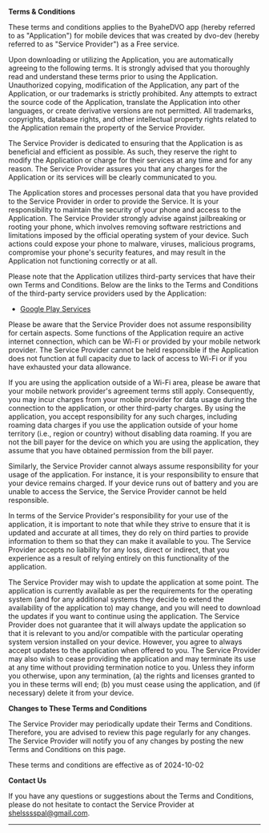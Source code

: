 **Terms & Conditions**  

These terms and conditions applies to the ByaheDVO app (hereby referred to as "Application") for mobile devices that was created by dvo-dev (hereby referred to as "Service Provider") as a Free service.

Upon downloading or utilizing the Application, you are automatically agreeing to the following terms. It is strongly advised that you thoroughly read and understand these terms prior to using the Application. Unauthorized copying, modification of the Application, any part of the Application, or our trademarks is strictly prohibited. Any attempts to extract the source code of the Application, translate the Application into other languages, or create derivative versions are not permitted. All trademarks, copyrights, database rights, and other intellectual property rights related to the Application remain the property of the Service Provider.

The Service Provider is dedicated to ensuring that the Application is as beneficial and efficient as possible. As such, they reserve the right to modify the Application or charge for their services at any time and for any reason. The Service Provider assures you that any charges for the Application or its services will be clearly communicated to you.

The Application stores and processes personal data that you have provided to the Service Provider in order to provide the Service. It is your responsibility to maintain the security of your phone and access to the Application. The Service Provider strongly advise against jailbreaking or rooting your phone, which involves removing software restrictions and limitations imposed by the official operating system of your device. Such actions could expose your phone to malware, viruses, malicious programs, compromise your phone's security features, and may result in the Application not functioning correctly or at all.

Please note that the Application utilizes third-party services that have their own Terms and Conditions. Below are the links to the Terms and Conditions of the third-party service providers used by the Application:

*   [Google Play Services](https://policies.google.com/terms)

Please be aware that the Service Provider does not assume responsibility for certain aspects. Some functions of the Application require an active internet connection, which can be Wi-Fi or provided by your mobile network provider. The Service Provider cannot be held responsible if the Application does not function at full capacity due to lack of access to Wi-Fi or if you have exhausted your data allowance.

If you are using the application outside of a Wi-Fi area, please be aware that your mobile network provider's agreement terms still apply. Consequently, you may incur charges from your mobile provider for data usage during the connection to the application, or other third-party charges. By using the application, you accept responsibility for any such charges, including roaming data charges if you use the application outside of your home territory (i.e., region or country) without disabling data roaming. If you are not the bill payer for the device on which you are using the application, they assume that you have obtained permission from the bill payer.

Similarly, the Service Provider cannot always assume responsibility for your usage of the application. For instance, it is your responsibility to ensure that your device remains charged. If your device runs out of battery and you are unable to access the Service, the Service Provider cannot be held responsible.

In terms of the Service Provider's responsibility for your use of the application, it is important to note that while they strive to ensure that it is updated and accurate at all times, they do rely on third parties to provide information to them so that they can make it available to you. The Service Provider accepts no liability for any loss, direct or indirect, that you experience as a result of relying entirely on this functionality of the application.

The Service Provider may wish to update the application at some point. The application is currently available as per the requirements for the operating system (and for any additional systems they decide to extend the availability of the application to) may change, and you will need to download the updates if you want to continue using the application. The Service Provider does not guarantee that it will always update the application so that it is relevant to you and/or compatible with the particular operating system version installed on your device. However, you agree to always accept updates to the application when offered to you. The Service Provider may also wish to cease providing the application and may terminate its use at any time without providing termination notice to you. Unless they inform you otherwise, upon any termination, (a) the rights and licenses granted to you in these terms will end; (b) you must cease using the application, and (if necessary) delete it from your device.

**Changes to These Terms and Conditions**

The Service Provider may periodically update their Terms and Conditions. Therefore, you are advised to review this page regularly for any changes. The Service Provider will notify you of any changes by posting the new Terms and Conditions on this page.

These terms and conditions are effective as of 2024-10-02

**Contact Us**

If you have any questions or suggestions about the Terms and Conditions, please do not hesitate to contact the Service Provider at shelsssspal@gmail.com.

* * *
